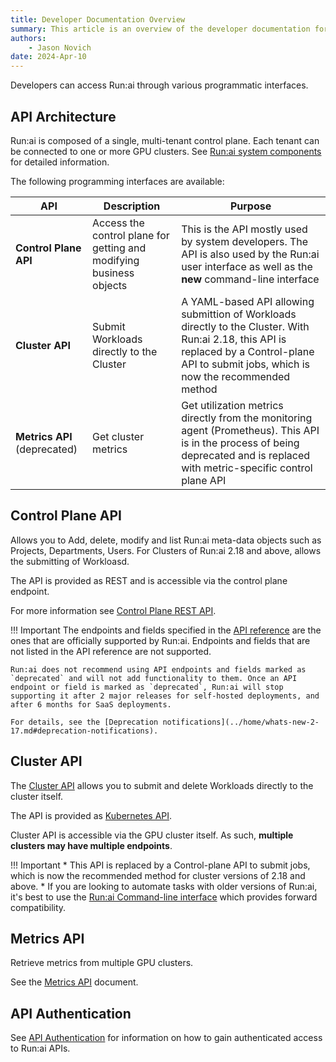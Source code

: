 ```yaml
---
title: Developer Documentation Overview
summary: This article is an overview of the developer documentation for the Run:ai platform.
authors:
    - Jason Novich
date: 2024-Apr-10
---
```


Developers can access Run:ai through various programmatic interfaces.


## API Architecture

Run:ai is composed of a single, multi-tenant control plane. Each tenant can be connected to one or more GPU clusters. See [Run:ai system components](../home/components.md) for detailed information.

The following programming interfaces are available:

| API     | Description | Purpose | 
|---------|--------------|--------------|
| __Control Plane API__ | Access the control plane for getting and modifying business objects | This is the API mostly used by system developers. The API is also used by the Run:ai user interface as well as the __new__ command-line interface | 
| __Cluster API__ | Submit Workloads directly to the Cluster | A YAML-based API allowing submittion of Workloads directly to the Cluster. With Run:ai 2.18, this API is replaced by a Control-plane API to submit jobs, which is now the recommended method | 
| __Metrics API__ (deprecated) | Get cluster metrics | Get utilization metrics directly from the monitoring agent (Prometheus). This API is in the process of being deprecated and is replaced with metric-specific control plane API | 

  

<!-- ![api architecture image](img/api-architecture.png) -->

## Control Plane API

Allows you to Add, delete, modify and list Run:ai meta-data objects such as Projects, Departments, Users.
For Clusters of Run:ai 2.18 and above, allows the submitting of Workloasd. 

The API is provided as REST and is accessible via the control plane endpoint.  

For more information see [Control Plane REST API](admin-rest-api/overview.md).


!!! Important
    The endpoints and fields specified in the [API reference](https://app.run.ai/api/docs) are the ones that are officially supported by Run:ai. Endpoints and fields that are not listed in the API reference are not supported.

    Run:ai does not recommend using API endpoints and fields marked as `deprecated` and will not add functionality to them. Once an API endpoint or field is marked as `deprecated`, Run:ai will stop supporting it after 2 major releases for self-hosted deployments, and after 6 months for SaaS deployments.

    For details, see the [Deprecation notifications](../home/whats-new-2-17.md#deprecation-notifications).

## Cluster API

The [Cluster API](cluster-api/workload-overview-dev.md) allows you to submit and delete Workloads directly to the cluster itself.

The API is provided as [Kubernetes API](./cluster-api/submit-yaml.md).

Cluster API is accessible via the GPU cluster itself. As such, **multiple clusters may have multiple endpoints**.

!!! Important
    * This API is replaced by a Control-plane API to submit jobs, which is now the recommended method for cluster versions of 2.18 and above. 
    * If you are looking to automate tasks with older versions of Run:ai, it's best to use the [Run:ai Command-line interface](../Researcher/cli-reference/Introduction.md) which provides forward compatibility.  

## Metrics API

Retrieve metrics from multiple GPU clusters.

See the [Metrics API](metrics/metrics.md) document.

## API Authentication

See [API Authentication](rest-auth.md) for information on how to gain authenticated access to Run:ai APIs.
